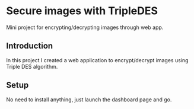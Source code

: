 # Secure images with TripleDES
Mini project for encrypting/decrypting images through web app.

## Introduction
In this project I created a web application to encrypt/decrypt images using Triple DES algorithm.

## Setup
No need to install anything, just launch the dashboard page and go.

